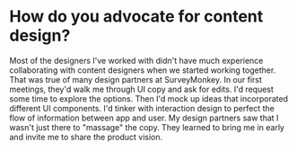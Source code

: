 # How do you advocate for content design?
Most of the designers I've worked with didn't have much experience collaborating with content designers when we started working together. That was true of many design partners at SurveyMonkey. In our first meetings, they'd walk me through UI copy and ask for edits. I'd request some time to explore the options. Then I'd mock up ideas that incorporated different UI components. I'd tinker with interaction design to perfect the flow of information between app and user. My design partners saw that I wasn't just there to "massage" the copy. They learned to bring me in early and invite me to share the product vision.